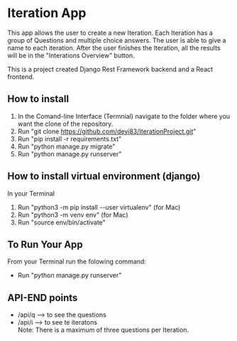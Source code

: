 # Iteration App

This app allows the user to create a new Iteration. Each Iteration has a group of Questions and multiple choice answers. The user is able to give a name to each iteration. After the user finishes the Iteration, all the results will be in the "Interations Overview" button.

This is a project created Django Rest Framework backend and a React frontend.

## How to install
1. In the Comand-line Interface (Termnial) navigate to the folder where you want the clone of the repository.<br>
2. Run "git clone https://github.com/deyi83/IterationProject.git"
3. Run "pip install -r requirements.txt"
4. Run "python manage.py migrate"
5. Run "python manage.py runserver"

## How to install virtual environment (django)
In your Terminal
1. Run "python3 -m pip install --user virtualenv" (for Mac)
2. Run "python3 -m venv env" (for Mac)
3. Run "source env/bin/activate"

## To Run Your App
From your Terminal run the folowing command:
- Run "python manage.py runserver"

## API-END points
- /api/q  --> to see the questions
- /api/i  --> to see te iteratons <br>
Note: There is a maximum of three questions per Iteration.

